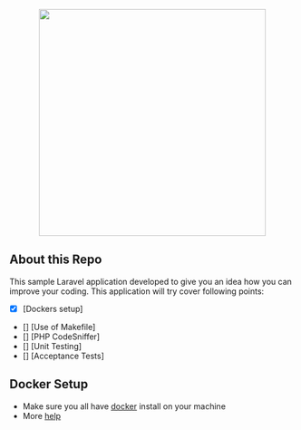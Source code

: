<p align="center"><img src="https://res.cloudinary.com/dtfbvvkyp/image/upload/v1566331377/laravel-logolockup-cmyk-red.svg" width="400"></p>


## About this Repo

This sample Laravel application developed to give you an idea how you can improve your coding. This application will try cover following points:

 - [x] [Dockers setup]
 - [] [Use of Makefile]
 - [] [PHP CodeSniffer]
 - [] [Unit Testing]
 - [] [Acceptance Tests]

## Docker Setup
 - Make sure you all have [docker](https://www.docker.com/products/docker-desktop) install on your machine
 - More [help](https://github.com/dimadeush/docker-apache-php-laravel)
